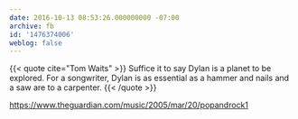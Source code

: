 ```yaml
---
date: 2016-10-13 08:53:26.000000000 -07:00
archive: fb
id: '1476374006'
weblog: false
---
```


{{< quote cite="Tom Waits" >}}
Suffice it to say Dylan is a planet to be explored. For a songwriter, Dylan is as essential as a hammer and nails and a saw are to a carpenter.
{{< /quote >}}

https://www.theguardian.com/music/2005/mar/20/popandrock1
